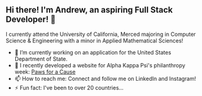## Hi there! I'm Andrew, an aspiring Full Stack Developer! 👋

I currently attend the University of California, Merced majoring in Computer Science & Engineering with a minor in Applied Mathematical Sciences!

- 🔭 I’m currently working on an application for the United States Department of State.
- 🌱 I recently developed a website for Alpha Kappa Psi's philanthropy week: [Paws for a Cause](https://akpsipawsforacause.com)
- 📫 How to reach me: Connect and follow me on LinkedIn and Instagram!
- ⚡ Fun fact: I've been to over 20 countries...

<!--
**aw-reed/aw-reed** is a ✨ _special_ ✨ repository because its `README.md` (this file) appears on your GitHub profile.

Here are some ideas to get you started:

- 🔭 I’m currently working on ...
- 🌱 I’m currently learning ...
- 👯 I’m looking to collaborate on ...
- 🤔 I’m looking for help with ...
- 💬 Ask me about ...
- 📫 How to reach me: ...
- 😄 Pronouns: ...
- ⚡ Fun fact: ...
-->
